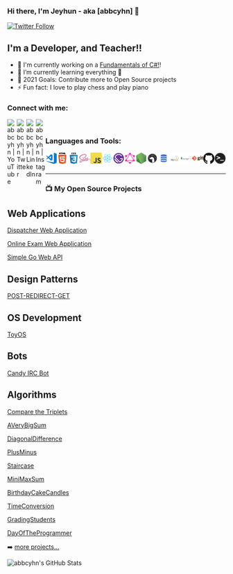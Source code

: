 ### Hi there, I'm Jeyhun - aka [abbcyhn] 👋

[![Twitter Follow](https://img.shields.io/twitter/follow/abbcyhn?color=1DA1F2&logo=twitter&style=for-the-badge)](https://twitter.com/intent/follow?original_referer=https%3A%2F%2Fgithub.com%2Fabbcyhn&screen_name=abbcyhn)

## I'm a Developer, and Teacher!!

- 🔭 I'm currently working on a [Fundamentals of C#!][course]!
- 🌱 I’m currently learning everything 🤣
- 🥅 2021 Goals: Contribute more to Open Source projects
- ⚡ Fun fact: I love to play chess and play piano

### Connect with me:

[<img align="left" alt="abbcyhn | YouTube" width="22px" src="https://cdn.jsdelivr.net/npm/simple-icons@v3/icons/youtube.svg" />][youtube]
[<img align="left" alt="abbcyhn | Twitter" width="22px" src="https://cdn.jsdelivr.net/npm/simple-icons@v3/icons/twitter.svg" />][twitter]
[<img align="left" alt="abbcyhn | LinkedIn" width="22px" src="https://cdn.jsdelivr.net/npm/simple-icons@v3/icons/linkedin.svg" />][linkedin]
[<img align="left" alt="abbcyhn | Instagram" width="22px" src="https://cdn.jsdelivr.net/npm/simple-icons@v3/icons/instagram.svg" />][instagram]

<br />

### Languages and Tools:

<img align="left" alt="Visual Studio Code" width="26px" src="https://raw.githubusercontent.com/github/explore/80688e429a7d4ef2fca1e82350fe8e3517d3494d/topics/visual-studio-code/visual-studio-code.png" />
<img align="left" alt="HTML5" width="26px" src="https://raw.githubusercontent.com/github/explore/80688e429a7d4ef2fca1e82350fe8e3517d3494d/topics/html/html.png" />
<img align="left" alt="CSS3" width="26px" src="https://raw.githubusercontent.com/github/explore/80688e429a7d4ef2fca1e82350fe8e3517d3494d/topics/css/css.png" />
<img align="left" alt="Sass" width="26px" src="https://raw.githubusercontent.com/github/explore/80688e429a7d4ef2fca1e82350fe8e3517d3494d/topics/sass/sass.png" />
<img align="left" alt="JavaScript" width="26px" src="https://raw.githubusercontent.com/github/explore/80688e429a7d4ef2fca1e82350fe8e3517d3494d/topics/javascript/javascript.png" />
<img align="left" alt="React" width="26px" src="https://raw.githubusercontent.com/github/explore/80688e429a7d4ef2fca1e82350fe8e3517d3494d/topics/react/react.png" />
<img align="left" alt="Gatsby" width="26px" src="https://raw.githubusercontent.com/github/explore/e94815998e4e0713912fed477a1f346ec04c3da2/topics/gatsby/gatsby.png" />
<img align="left" alt="GraphQL" width="26px" src="https://raw.githubusercontent.com/github/explore/80688e429a7d4ef2fca1e82350fe8e3517d3494d/topics/graphql/graphql.png" />
<img align="left" alt="Node.js" width="26px" src="https://raw.githubusercontent.com/github/explore/80688e429a7d4ef2fca1e82350fe8e3517d3494d/topics/nodejs/nodejs.png" />
<img align="left" alt="Deno" width="26px" src="https://raw.githubusercontent.com/github/explore/361e2821e2dea67711cde99c9c40ed357061cf27/topics/deno/deno.png" />
<img align="left" alt="SQL" width="26px" src="https://raw.githubusercontent.com/github/explore/80688e429a7d4ef2fca1e82350fe8e3517d3494d/topics/sql/sql.png" />
<img align="left" alt="MySQL" width="26px" src="https://raw.githubusercontent.com/github/explore/80688e429a7d4ef2fca1e82350fe8e3517d3494d/topics/mysql/mysql.png" />
<img align="left" alt="MongoDB" width="26px" src="https://raw.githubusercontent.com/github/explore/80688e429a7d4ef2fca1e82350fe8e3517d3494d/topics/mongodb/mongodb.png" />
<img align="left" alt="Git" width="26px" src="https://raw.githubusercontent.com/github/explore/80688e429a7d4ef2fca1e82350fe8e3517d3494d/topics/git/git.png" />
<img align="left" alt="GitHub" width="26px" src="https://raw.githubusercontent.com/github/explore/78df643247d429f6cc873026c0622819ad797942/topics/github/github.png" />
<img align="left" alt="Terminal" width="26px" src="https://raw.githubusercontent.com/github/explore/80688e429a7d4ef2fca1e82350fe8e3517d3494d/topics/terminal/terminal.png" />

<br />
<br />

---

### 📺 My Open Source Projects

## Web Applications
[Dispatcher Web Application](https://github.com/abbcyhn/dispatcher)

[Online Exam Web Application](https://github.com/abbcyhn/online-exam)

[Simple Go Web API](https://github.com/abbcyhn/simple-go-web-api)

## Design Patterns
[POST-REDIRECT-GET](https://github.com/abbcyhn/pattern-prg)

## OS Development
[ToyOS](https://github.com/abbcyhn/toyos)

## Bots
[Candy IRC Bot](https://github.com/abbcyhn/candyirc)

## Algorithms
[Compare the Triplets](https://github.com/abbcyhn/algorithms/tree/master/CompareTheTriplets)

[AVeryBigSum](https://github.com/abbcyhn/algorithms/tree/master/AVeryBigSum)

[DiagonalDifference](https://github.com/abbcyhn/algorithms/tree/master/DiagonalDifference)

[PlusMinus](https://github.com/abbcyhn/algorithms/tree/master/PlusMinus)

[Staircase](https://github.com/abbcyhn/algorithms/tree/master/Staircase)

[MiniMaxSum](https://github.com/abbcyhn/algorithms/tree/master/MiniMaxSum)

[BirthdayCakeCandles](https://github.com/abbcyhn/algorithms/tree/master/BirthdayCakeCandles)

[TimeConversion](https://github.com/abbcyhn/algorithms/tree/master/TimeConversion)

[GradingStudents](https://github.com/abbcyhn/algorithms/tree/master/GradingStudents)

[DayOfTheProgrammer](https://github.com/abbcyhn/algorithms/tree/master/DayOfTheProgrammer)

➡️ [more projects...](https://github.com/abbcyhn?tab=repositories)


<img align="left" alt="abbcyhn's GitHub Stats" src="https://github-readme-stats.vercel.app/api?username=abbcyhn&show_icons=true&hide_border=true" />


[twitter]: https://twitter.com/abbcyhn
[instagram]: https://instagram.com/abbcyhn
[linkedin]: https://linkedin.com/in/abbcyhn
[youtube]: https://www.youtube.com/channel/UC5WQUToElvtpk0A4VZUZAjw
[course]: https://www.youtube.com/watch?v=na12UXJEvVs&list=PLvtQ30gwDIunsz2-hyFteAF8BgJKP36Z-
